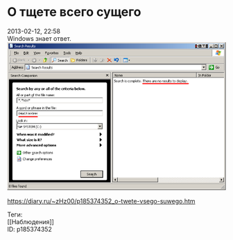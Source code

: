 О тщете всего сущего
=====================

   
 2013-02-12, 22:58   
  Windows знает ответ.   
  ![](pics/68b64c93a9ea.png)    
    
 <https://diary.ru/~zHz00/p185374352_o-twete-vsego-suwego.htm>   
   
 Теги:   
 [[Наблюдения]]   
 ID: p185374352